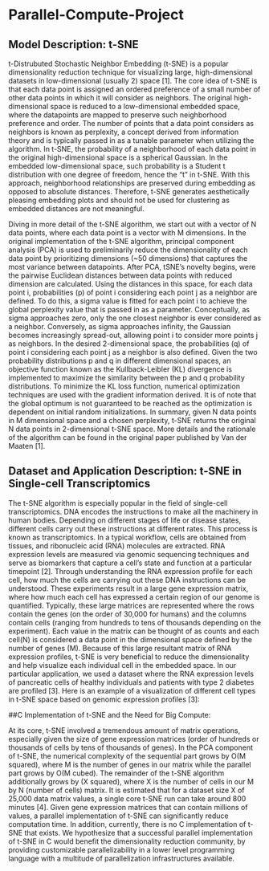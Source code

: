 # Parallel-Compute-Project

## Model Description: t-SNE

t-Distrubuted Stochastic Neighbor Embedding (t-SNE) is a popular dimensionality reduction technique for visualizing large, high-dimensional datasets in low-dimensional (usually 2) space [1]. The core idea of t-SNE is that each data point is assigned an ordered preference of a small number of other data points in which it will consider as neighbors. The original high-dimensional space is reduced to a low-dimensional embedded space, where the datapoints are mapped to preserve such neighborhood preference and order. The number of points that a data point considers as neighbors is known as perplexity, a concept derived from information theory and is typically passed in as a tunable parameter when utilizing the algorithm. In t-SNE, the probability of a neighborhood of each data point in the original high-dimensional space is a spherical Gaussian. In the embedded low-dimensional space, such probability is a Student t distribution with one degree of freedom, hence the “t” in t-SNE. With this approach, neighborhood relationships are preserved during embedding as opposed to absolute distances. Therefore, t-SNE generates aesthetically pleasing embedding plots and should not be used for clustering as embedded distances are not meaningful.

Diving in more detail of the t-SNE algorithm, we start out with a vector of N data points, where each data point is a vector with M dimensions. In the original implementation of the t-SNE algorithm, principal component analysis (PCA) is used to preliminarily reduce the dimensionality of each data point by prioritizing dimensions (~50 dimensions) that captures the most variance between datapoints. After PCA, tSNE’s novelty begins, were the pairwise Euclidean distances between data points with reduced dimension are calculated. Using the distances in this space, for each data point i, probabilities (p) of point i considering each point j as a neighbor are defined. To do this, a sigma value is fitted for each point i to achieve the global perplexity value that is passed in as a parameter. Conceptually, as sigma approaches zero, only the one closest neighbor is ever considered as a neighbor. Conversely, as sigma approaches infinity, the Gaussian becomes increasingly spread-out, allowing point i to consider more points j as neighbors. In the desired 2-dimensional space, the probabilities (q) of point i considering each point j as a neighbor is also defined. Given the two probability distributions p and q in different dimensional spaces, an objective function known as the Kullback-Leibler (KL) divergence is implemented to maximize the similarity between the p and q probability distributions. To minimize the KL loss function, numerical optimization techniques are used with the gradient information derived. It is of note that the global optimum is not guaranteed to be reached as the optimization is dependent on initial random initializations. In summary, given N data points in M dimensional space and a chosen perplexity, t-SNE returns the original N data points in 2-dimensional t-SNE space. More details and the rationale of the algorithm can be found in the original paper published by Van der Maaten [1].

## Dataset and Application Description: t-SNE in Single-cell Transcriptomics

The t-SNE algorithm is especially popular in the field of single-cell transcriptomics. DNA encodes the instructions to make all the machinery in human bodies. Depending on different stages of life or disease states, different cells carry out these instructions at different rates. This process is known as transcriptomics. In a typical workflow, cells are obtained from tissues, and ribonucleic acid (RNA) molecules are extracted. RNA expression levels are measured via genomic sequencing techniques and serve as biomarkers that capture a cell’s state and function at a particular timepoint [2]. Through understanding the RNA expression profile for each cell, how much the cells are carrying out these DNA instructions can be understood. These experiments result in a large gene expression matrix, where how much each cell has expressed a certain region of our genome is quantified. Typically, these large matrices are represented where the rows contain the genes (on the order of 30,000 for humans) and the columns contain cells (ranging from hundreds to tens of thousands depending on the experiment). Each value in the matrix can be thought of as counts and each cell(N) is considered a data point in the dimensional space defined by the number of genes (M). Because of this large resultant matrix of RNA expression profiles, t-SNE is very beneficial to reduce the dimensionality and help visualize each individual cell in the embedded space. In our particular application, we used a dataset where the RNA expression levels of pancreatic cells of healthy individuals and patients with type 2 diabetes are profiled [3]. Here is an example of a visualization of different cell types in t-SNE space based on genomic expression profiles [3]:


##C Implementation of t-SNE and the Need for Big Compute:

At its core, t-SNE involved a tremendous amount of matrix operations, especially given the size of gene expression matrices (order of hundreds or thousands of cells by tens of thousands of genes). In the PCA component of t-SNE, the numerical complexity of the sequential part grows by O(M squared), where M is the number of genes in our matrix while the parallel part grows by O(M cubed). The remainder of the t-SNE algorithm additionally grows by (X squared), where X is the number of cells in our M by N (number of cells) matrix. It is estimated that for a dataset size X of 25,000 data matrix values, a single core t-SNE run can take around 800 minutes [4]. Given gene expression matrices that can contain millions of values, a parallel implementation of t-SNE can significantly reduce computation time. In addition, currently, there is no C implementation of t-SNE that exists. We hypothesize that a successful parallel implementation of t-SNE in C would benefit the dimensionality reduction community, by providing customizable parallelizability in a lower level programming language with a multitude of parallelization infrastructures available.


